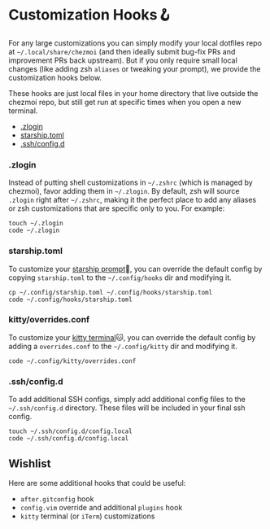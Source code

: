 # Customization Hooks:hook:

For any large customizations you can simply modify your local dotfiles repo at `~/.local/share/chezmoi` (and then ideally submit bug-fix PRs and improvement PRs back upstream). But if you only require small local changes (like adding zsh `aliases` or tweaking your prompt), we provide the customization hooks below.

These hooks are just local files in your home directory that live outside the chezmoi repo, but still get run at specific times when you open a new terminal.

* [.zlogin](#zlogin)
* [starship.toml](#starshiptoml)
* [.ssh/config.d](#sshconfigd)

### .zlogin

Instead of putting shell customizations in `~/.zshrc` (which is managed by chezmoi), favor adding them in `~/.zlogin`. By default, zsh will source `.zlogin` right after `~/.zshrc`, making it the perfect place to add any aliases or zsh customizations that are specific only to you. For example:

```shell
touch ~/.zlogin
code ~/.zlogin
```

### starship.toml

To customize your [starship prompt](https://starship.rs):rocket:, you can override the default config by copying `starship.toml` to the `~/.config/hooks` dir and modifying it.

```shell
cp ~/.config/starship.toml ~/.config/hooks/starship.toml
code ~/.config/hooks/starship.toml
```

### kitty/overrides.conf

To customize your [kitty terminal](https://sw.kovidgoyal.net/kitty):cat:, you can override the default config by adding a `overrides.conf` to the `~/.config/kitty` dir and modifying it.

```shell
code ~/.config/kitty/overrides.conf
```

### .ssh/config.d

To add additional SSH configs, simply add additional config files to the `~/.ssh/config.d` directory. These files will be included in your final ssh config.

```shell
touch ~/.ssh/config.d/config.local
code ~/.ssh/config.d/config.local
```

## Wishlist

Here are some additional hooks that could be useful:

* `after.gitconfig` hook
* `config.vim` override and additional `plugins` hook
* `kitty` terminal (or `iTerm`) customizations
